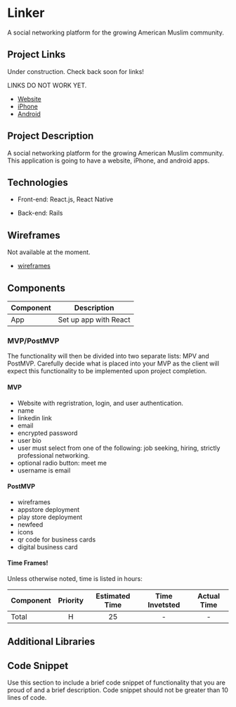 # Linker
A social networking platform for the growing American Muslim community.

## Project Links

Under construction. Check back soon for links!

LINKS DO NOT WORK YET.

- [Website](https://github.com/mohammad523/Linker)
- [iPhone](https://github.com/mohammad523/Linker)
- [Android](https://github.com/mohammad523/Linker)


## Project Description

A social networking platform for the growing American Muslim community. This application is going to have a website, iPhone, and android apps. 


## Technologies

- Front-end: React.js, React Native

- Back-end: Rails


## Wireframes

Not available at the moment.

- [wireframes]()

## Components


| Component | Description | 
| --- | :---: |  
| App | Set up app with React | 





### MVP/PostMVP 

The functionality will then be divided into two separate lists: MPV and PostMVP.  Carefully decide what is placed into your MVP as the client will expect this functionality to be implemented upon project completion.

#### MVP 
- Website with regristration, login, and user authentication.
- name
- linkedin link
- email 
- encrypted password
- user bio
- user must select from one of the following: job seeking, hiring, strictly professional networking.
- optional radio button: meet me
- username is email



#### PostMVP 
- wireframes
- appstore deployment
- play store deployment
- newfeed
- icons
- qr code for business cards 
- digital business card




#### Time Frames!

Unless otherwise noted, time is listed in hours:

| Component | Priority | Estimated Time | Time Invetsted | Actual Time |
| --- | :---: |  :---: | :---: | :---: |
| Total | H | 25 | - | - |

## Additional Libraries

## Code Snippet

Use this section to include a brief code snippet of functionality that you are proud of and a brief description.  Code snippet should not be greater than 10 lines of code.


